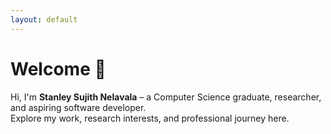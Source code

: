 ```yaml
---
layout: default
---
```


# Welcome 👋

Hi, I'm **Stanley Sujith Nelavala** – a Computer Science graduate, researcher, and aspiring software developer.  
Explore my work, research interests, and professional journey here.
